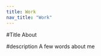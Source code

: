 ```yaml
---
title: Work
nav_title: "Work"
---
```



#Title 
About

#description
A few words about me

<!-- `::about
#title
About

#description
A few words about me

#intro
Developer and art director based in Nice, France

With over 6 years of experience in the field, I enjoy blending beauty, design and technology to create unique, bespoke web experiences that exceed my clients' expectations.

Whether collaborating with teams or leading design projects, my attention to detail and dedication to excellence have earned me a reputation for delivering exceptional results.

Even when I'm not working for my clients, I'm always looking for new things to learn and experiment with. I continue to develop my design and development skills by working on personal projects, reading books, etc...

#experiences
  :::experiences
  ---
  experiences:
    - title: Front-End Developer
      company: 360&1
      date: 2021 - Today
    - title: CTO
      company: Helpr
      date: 2023 - Today
    - title: Artistic Director
      company: Maison Hochard
      date: 2022 - Today
    - title: Web Developer
      company: Freelance
      date: 2019 - Today
  ---
  :::

#stack

#stack_title
Stack

#stack_description
Some of the software and technologies I use on a daily basis
::` -->
